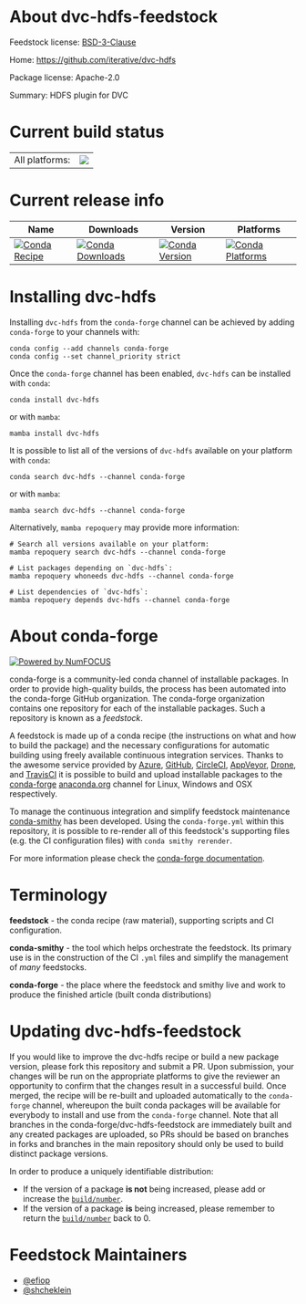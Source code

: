 About dvc-hdfs-feedstock
========================

Feedstock license: [BSD-3-Clause](https://github.com/conda-forge/dvc-hdfs-feedstock/blob/main/LICENSE.txt)

Home: https://github.com/iterative/dvc-hdfs

Package license: Apache-2.0

Summary: HDFS plugin for DVC

Current build status
====================


<table><tr><td>All platforms:</td>
    <td>
      <a href="https://dev.azure.com/conda-forge/feedstock-builds/_build/latest?definitionId=17126&branchName=main">
        <img src="https://dev.azure.com/conda-forge/feedstock-builds/_apis/build/status/dvc-hdfs-feedstock?branchName=main">
      </a>
    </td>
  </tr>
</table>

Current release info
====================

| Name | Downloads | Version | Platforms |
| --- | --- | --- | --- |
| [![Conda Recipe](https://img.shields.io/badge/recipe-dvc--hdfs-green.svg)](https://anaconda.org/conda-forge/dvc-hdfs) | [![Conda Downloads](https://img.shields.io/conda/dn/conda-forge/dvc-hdfs.svg)](https://anaconda.org/conda-forge/dvc-hdfs) | [![Conda Version](https://img.shields.io/conda/vn/conda-forge/dvc-hdfs.svg)](https://anaconda.org/conda-forge/dvc-hdfs) | [![Conda Platforms](https://img.shields.io/conda/pn/conda-forge/dvc-hdfs.svg)](https://anaconda.org/conda-forge/dvc-hdfs) |

Installing dvc-hdfs
===================

Installing `dvc-hdfs` from the `conda-forge` channel can be achieved by adding `conda-forge` to your channels with:

```
conda config --add channels conda-forge
conda config --set channel_priority strict
```

Once the `conda-forge` channel has been enabled, `dvc-hdfs` can be installed with `conda`:

```
conda install dvc-hdfs
```

or with `mamba`:

```
mamba install dvc-hdfs
```

It is possible to list all of the versions of `dvc-hdfs` available on your platform with `conda`:

```
conda search dvc-hdfs --channel conda-forge
```

or with `mamba`:

```
mamba search dvc-hdfs --channel conda-forge
```

Alternatively, `mamba repoquery` may provide more information:

```
# Search all versions available on your platform:
mamba repoquery search dvc-hdfs --channel conda-forge

# List packages depending on `dvc-hdfs`:
mamba repoquery whoneeds dvc-hdfs --channel conda-forge

# List dependencies of `dvc-hdfs`:
mamba repoquery depends dvc-hdfs --channel conda-forge
```


About conda-forge
=================

[![Powered by
NumFOCUS](https://img.shields.io/badge/powered%20by-NumFOCUS-orange.svg?style=flat&colorA=E1523D&colorB=007D8A)](https://numfocus.org)

conda-forge is a community-led conda channel of installable packages.
In order to provide high-quality builds, the process has been automated into the
conda-forge GitHub organization. The conda-forge organization contains one repository
for each of the installable packages. Such a repository is known as a *feedstock*.

A feedstock is made up of a conda recipe (the instructions on what and how to build
the package) and the necessary configurations for automatic building using freely
available continuous integration services. Thanks to the awesome service provided by
[Azure](https://azure.microsoft.com/en-us/services/devops/), [GitHub](https://github.com/),
[CircleCI](https://circleci.com/), [AppVeyor](https://www.appveyor.com/),
[Drone](https://cloud.drone.io/welcome), and [TravisCI](https://travis-ci.com/)
it is possible to build and upload installable packages to the
[conda-forge](https://anaconda.org/conda-forge) [anaconda.org](https://anaconda.org/)
channel for Linux, Windows and OSX respectively.

To manage the continuous integration and simplify feedstock maintenance
[conda-smithy](https://github.com/conda-forge/conda-smithy) has been developed.
Using the ``conda-forge.yml`` within this repository, it is possible to re-render all of
this feedstock's supporting files (e.g. the CI configuration files) with ``conda smithy rerender``.

For more information please check the [conda-forge documentation](https://conda-forge.org/docs/).

Terminology
===========

**feedstock** - the conda recipe (raw material), supporting scripts and CI configuration.

**conda-smithy** - the tool which helps orchestrate the feedstock.
                   Its primary use is in the construction of the CI ``.yml`` files
                   and simplify the management of *many* feedstocks.

**conda-forge** - the place where the feedstock and smithy live and work to
                  produce the finished article (built conda distributions)


Updating dvc-hdfs-feedstock
===========================

If you would like to improve the dvc-hdfs recipe or build a new
package version, please fork this repository and submit a PR. Upon submission,
your changes will be run on the appropriate platforms to give the reviewer an
opportunity to confirm that the changes result in a successful build. Once
merged, the recipe will be re-built and uploaded automatically to the
`conda-forge` channel, whereupon the built conda packages will be available for
everybody to install and use from the `conda-forge` channel.
Note that all branches in the conda-forge/dvc-hdfs-feedstock are
immediately built and any created packages are uploaded, so PRs should be based
on branches in forks and branches in the main repository should only be used to
build distinct package versions.

In order to produce a uniquely identifiable distribution:
 * If the version of a package **is not** being increased, please add or increase
   the [``build/number``](https://docs.conda.io/projects/conda-build/en/latest/resources/define-metadata.html#build-number-and-string).
 * If the version of a package **is** being increased, please remember to return
   the [``build/number``](https://docs.conda.io/projects/conda-build/en/latest/resources/define-metadata.html#build-number-and-string)
   back to 0.

Feedstock Maintainers
=====================

* [@efiop](https://github.com/efiop/)
* [@shcheklein](https://github.com/shcheklein/)

